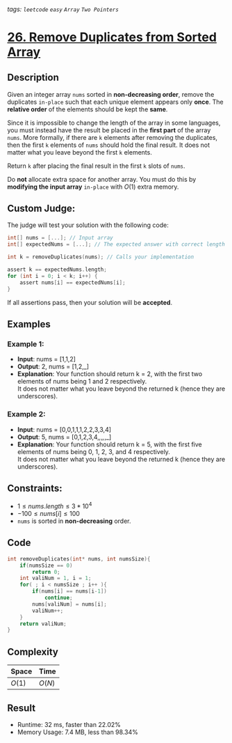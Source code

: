 ###### tags: `leetcode` `easy` `Array` `Two Pointers`
# [26. Remove Duplicates from Sorted Array](https://leetcode.com/problems/remove-duplicates-from-sorted-array/)

## Description

Given an integer array `nums` sorted in **non-decreasing order**, remove the duplicates `in-place` such that each unique element appears only **once**. The **relative order** of the elements should be kept the **same**.  

Since it is impossible to change the length of the array in some languages, you must instead have the result be placed in the **first part** of the array `nums`. More formally, if there are `k` elements after removing the duplicates, then the first `k` elements of `nums` should hold the final result. It does not matter what you leave beyond the first `k` elements.  

Return `k` after placing the final result in the first `k` slots of `nums`.  

Do **not** allocate extra space for another array. You must do this by **modifying the input array** `in-place` with $O(1)$ extra memory.

## Custom Judge:

The judge will test your solution with the following code:

```c
int[] nums = [...]; // Input array
int[] expectedNums = [...]; // The expected answer with correct length

int k = removeDuplicates(nums); // Calls your implementation

assert k == expectedNums.length;
for (int i = 0; i < k; i++) {
    assert nums[i] == expectedNums[i];
}
```
If all assertions pass, then your solution will be **accepted**.

## Examples
### Example 1:

- **Input**: nums = [1,1,2]  
- **Output**: 2, nums = [1,2,_]  
- **Explanation**: Your function should return k = 2, with the first two elements of nums being 1 and 2 respectively.  
It does not matter what you leave beyond the returned k (hence they are underscores).

### Example 2:

- **Input**: nums = [0,0,1,1,1,2,2,3,3,4]  
- **Output**: 5, nums = [0,1,2,3,4,_,_,_,_,_]  
- **Explanation**: Your function should return k = 5, with the first five elements of nums being 0, 1, 2, 3, and 4 respectively.  
It does not matter what you leave beyond the returned k (hence they are underscores).

## Constraints:

- $1 \leq nums.length \leq 3 * 10^4$  
- $-100 \leq nums[i] \leq 100$  
- `nums` is sorted in **non-decreasing** order.

## Code

```c
int removeDuplicates(int* nums, int numsSize){
    if(numsSize == 0)
        return 0;
    int valiNum = 1, i = 1;
    for( ; i < numsSize ; i++ ){
        if(nums[i] == nums[i-1])
            continue;
        nums[valiNum] = nums[i];
        valiNum++;
    }
    return valiNum;
}
```

## Complexity

|Space |Time  |
|-     |-     |
|$O(1)$|$O(N)$|

## Result

- Runtime: 32 ms, faster than 22.02%  
- Memory Usage: 7.4 MB, less than 98.34%

